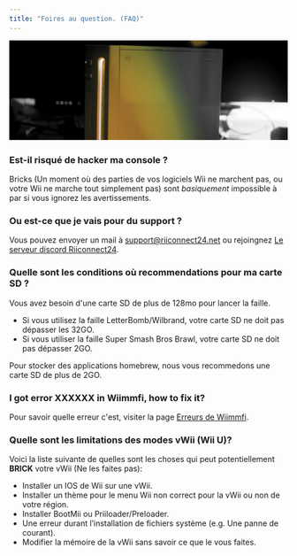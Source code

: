 ```yaml
---
title: "Foires au question. (FAQ)"
---
```


![Logo wii jaune Riiconnect24](/images/Wii_Yellow_Gray.jpg)

### Est-il risqué de hacker ma console ?
Bricks (Un moment où des parties de vos logiciels Wii ne marchent pas, ou votre Wii ne marche tout simplement pas) sont *basiquement* impossible à par si vous ignorez les avertissements.

### Ou est-ce que je vais pour du support ?
Vous pouvez envoyer un mail à support@riiconnect24.net ou rejoingnez [Le serveur discord Riiconnect24](https://discord.gg/b4Y7jfD).

### Quelle sont les conditions où recommendations pour ma carte SD ?
Vous avez besoin d'une carte SD de plus de 128mo pour lancer la faille.

- Si vous utilisez la faille LetterBomb/Wilbrand, votre carte SD ne doit pas dépasser les 32GO.
- Si vous utiliser la faille Super Smash Bros Brawl, votre carte SD ne doit pas dépasser 2GO.

Pour stocker des applications homebrew, nous vous recommedons une carte SD de plus de 2GO.

### I got error XXXXXX in Wiimmfi, how to fix it?
Pour savoir quelle erreur c'est, visiter la page [Erreurs de Wiimmfi](https://wiimmfi.de/error).

### Quelle sont les limitations des modes vWii (Wii U)?
Voici la liste suivante de quelles sont les choses qui peut potentiellement **BRICK** votre vWii (Ne les faites pas):
* Installer un IOS de Wii sur une vWii.
* Installer un thème pour le menu Wii non correct pour la vWii ou non de votre région.
* Installer BootMii ou Priiloader/Preloader.
* Une erreur durant l’installation de fichiers système (e.g. Une panne de courant).
* Modifier la mémoire de la vWii sans savoir ce que le vous faites.
